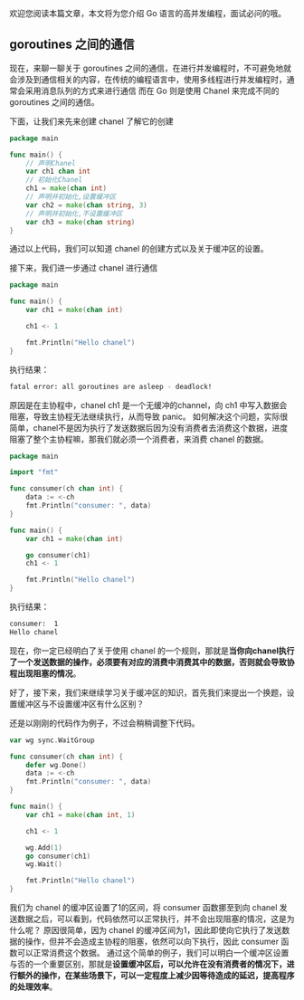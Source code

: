 欢迎您阅读本篇文章，本文将为您介绍 Go 语言的高并发编程，面试必问的哦。

## goroutines 之间的通信

现在，来聊一聊关于 goroutines 之间的通信，在进行并发编程时，不可避免地就会涉及到通信相关的内容，在传统的编程语言中，使用多线程进行并发编程时，通常会采用消息队列的方式来进行通信
而在 Go 则是使用 Chanel 来完成不同的 goroutines 之间的通信。

下面，让我们来先来创建 chanel 了解它的创建

```go
package main

func main() {
    // 声明Chanel
    var ch1 chan int
    // 初始化Chanel
    ch1 = make(chan int)
    // 声明并初始化,设置缓冲区
    var ch2 = make(chan string, 3)
    // 声明并初始化,不设置缓冲区
    var ch3 = make(chan string)
}
```
通过以上代码，我们可以知道 chanel 的创建方式以及关于缓冲区的设置。

接下来，我们进一步通过 chanel 进行通信

```go
package main

func main() {
	var ch1 = make(chan int)

	ch1 <- 1

	fmt.Println("Hello chanel")
}
```
执行结果：
```sh
fatal error: all goroutines are asleep - deadlock!
```
原因是在主协程中，chanel ch1 是一个无缓冲的channel，向 ch1 中写入数据会阻塞，导致主协程无法继续执行，从而导致 panic。
如何解决这个问题，实际很简单，chanel不是因为执行了发送数据后因为没有消费者去消费这个数据，进度阻塞了整个主协程嘛，那我们就必须一个消费者，来消费 chanel 的数据。

```go
package main

import "fmt"

func consumer(ch chan int) {
	data := <-ch
	fmt.Println("consumer: ", data)
}

func main() {
	var ch1 = make(chan int)

	go consumer(ch1)
	ch1 <- 1

	fmt.Println("Hello chanel")
}
```
执行结果：
```sh
consumer:  1
Hello chanel
```
现在，你一定已经明白了关于使用 chanel 的一个规则，那就是**当你向chanel执行了一个发送数据的操作，必须要有对应的消费中消费其中的数据，否则就会导致协程出现阻塞的情况**。

好了，接下来，我们来继续学习关于缓冲区的知识，首先我们来提出一个换题，设置缓冲区与不设置缓冲区有什么区别？

还是以刚刚的代码作为例子，不过会稍稍调整下代码。

```go
var wg sync.WaitGroup

func consumer(ch chan int) {
	defer wg.Done()
	data := <-ch
	fmt.Println("consumer: ", data)
}

func main() {
	var ch1 = make(chan int, 1)

	ch1 <- 1

	wg.Add(1)
	go consumer(ch1)
	wg.Wait()

	fmt.Println("Hello chanel")
}
```
我们为 chanel 的缓冲区设置了1的区间，将 consumer 函数挪至到向 chanel 发送数据之后，可以看到，代码依然可以正常执行，并不会出现阻塞的情况，这是为什么呢？
原因很简单，因为 chanel 的缓冲区间为1，因此即使向它执行了发送数据的操作，但并不会造成主协程的阻塞，依然可以向下执行，因此 consumer 函数可以正常消费这个数据。
通过这个简单的例子，我们可以明白一个缓冲区设置与否的一个重要区别，那就是**设置缓冲区后，可以允许在没有消费者的情况下，进行额外的操作，在某些场景下，可以一定程度上减少因等待造成的延迟，提高程序的处理效率**。
